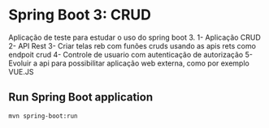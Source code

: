 # Spring Boot 3: CRUD
Aplicação de teste para estudar o uso do spring boot 3.
1- Aplicação CRUD
2- API Rest
3- Criar telas reb com funões cruds usando as apis rets como endpoit crud
4- Controle de usuario com autenticação de autorização
5- Evoluir a api para possibilitar aplicação web externa, como por exemplo VUE.JS

## Run Spring Boot application
```
mvn spring-boot:run
```

